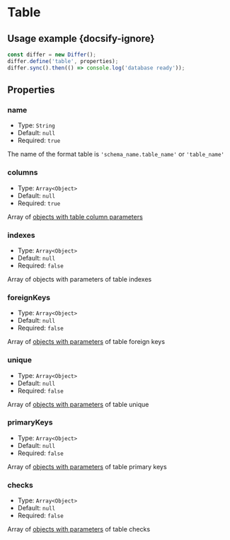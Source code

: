 # Table

## Usage example {docsify-ignore}

```javascript
const differ = new Differ();
differ.define('table', properties);
differ.sync().then(() => console.log('database ready'));
```

## Properties

### name

- Type: `String`
- Default: `null`
- Required: `true`

The name of the format table is `'schema_name.table_name'` or `'table_name'`

### columns

- Type: `Array<Object>`
- Default: `null`
- Required: `true`

Array of [objects with table column parameters](columns.md)

### indexes

- Type: `Array<Object>`
- Default: `null`
- Required: `false`

Array of objects with parameters of table indexes

### foreignKeys

- Type: `Array<Object>`
- Default: `null`
- Required: `false`

Array of [objects with parameters](foreign-key.md) of table foreign keys

### unique

- Type: `Array<Object>`
- Default: `null`
- Required: `false`

Array of [objects with parameters](unique.md) of table unique

### primaryKeys

- Type: `Array<Object>`
- Default: `null`
- Required: `false`

Array of [objects with parameters](primaryKey.md) of table primary keys

### checks

- Type: `Array<Object>`
- Default: `null`
- Required: `false`

Array of [objects with parameters](check.md) of table checks
